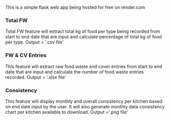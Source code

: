 This is a simple flask web app being hosted for free on render.com

### Total FW 
Total FW feature will extract total kg of food per type being recorded from start to end date that are input and calculate percentage of total kg of food per type.
Output = '.csv file'

### FW & CV Entries
This feature will extract raw food waste and cover entries from start to end date that are input and calculate the number of food waste entries recorded. 
Output = '.xlsx file'

### Consistency 
This feature will display monthly and overall consistency per kitchen based on end date input by the user. It will also generate monthly data consistency chart per kitchen available to download. 
Output ='.png file' 

